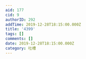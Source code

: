 ```yaml
---
aid: 177
cid: 9
authorID: 292
addTime: 2019-12-28T18:15:00.000Z
title: '4399'
tags: []
comments: []
date: 2019-12-28T18:15:00.000Z
category: 吐槽
---
```




